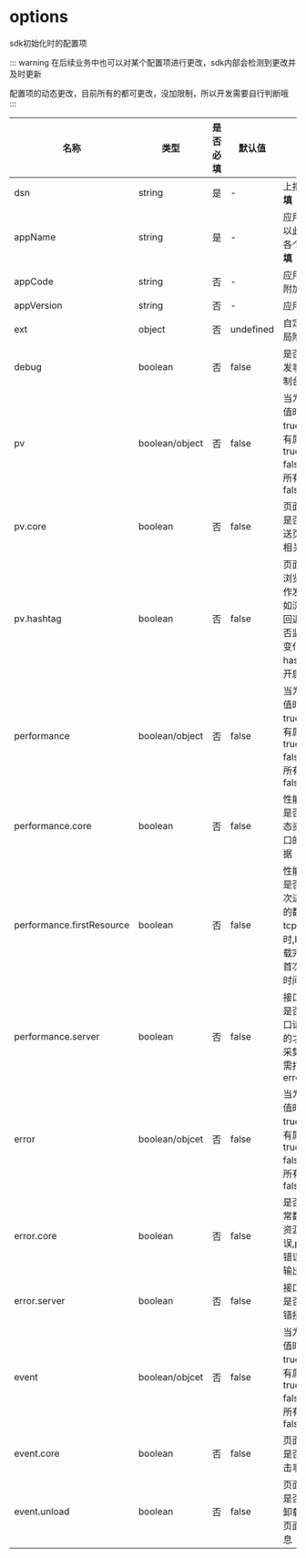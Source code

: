 # options

sdk初始化时的配置项

::: warning
在后续业务中也可以对某个配置项进行更改，sdk内部会检测到更改并及时更新

配置项的动态更改，目前所有的都可更改，没加限制，所以开发需要自行判断哦
:::



| 名称                      | 类型           | 是否必填 | 默认值    | 说明                                                                                            |
| ------------------------- | -------------- | -------- | --------- | ----------------------------------------------------------------------------------------------- |
| dsn                       | string         | 是       | -         | 上报地址     **必填**                                                                           |
| appName                   | string         | 是       | -         | 应用的标记,以此来区分各个应用,**必填**                                                          |
| appCode                   | string         | 否       | -         | 应用的code,附加作用                                                                             |
| appVersion                | string         | 否       | -         | 应用版本                                                                                        |
| ext                       | object         | 否       | undefined | 自定义的全局附加参数                                                                            |
| debug                     | boolean        | 否       | false     | 是否开启触发事件时控制台输出                                                                    |
| pv                        | boolean/object | 否       | false     | 当为boolean值时:<br> true代表其所有属性为 true <br> false 代表其所有属性为false                 |
| pv.core                   | boolean        | 否       | false     | 页面跳转 - 是否自动发送页面跳转相关数据                                                         |
| pv.hashtag                | boolean        | 否       | false     | 页面跳转 - 浏览器的动作发生时 (例如浏览器的回退按钮)是否监听hash变化,如果是hash路由请开启此开关 |
| performance               | boolean/object | 否       | false     | 当为boolean值时:<br> true代表其所有属性为 true <br> false 代表其所有属性为false                 |
| performance.core          | boolean        | 否       | false     | 性能数据 - 是否采集静态资源、接口的相关数据                                                     |
| performance.firstResource | boolean        | 否       | false     | 性能数据 - 是否采集首次进入页面的数据 (ps: tcp连接耗时,HTML加载完成时间,首次可交互时间)         |
| performance.server        | boolean        | 否       | false     | 接口请求 - 是否采集接口请求(成功的才会采集,采集失败的需打开error.server)                        |
| error                     | boolean/objcet | 否       | false     | 当为boolean值时:<br> true代表其所有属性为 true <br> false 代表其所有属性为false                 |
| error.core                | boolean        | 否       | false     | 是否采集异常数据 (ps: 资源引入错误,promise错误,控制台输出错误)                                  |
| error.server              | boolean        | 否       | false     | 接口请求 - 是否采集报错接口数据                                                                 |
| event                     | boolean/objcet | 否       | false     | 当为boolean值时:<br> true代表其所有属性为 true <br> false 代表其所有属性为false                 |
| event.core                | boolean        | 否       | false     | 页面点击 - 是否采集点击事件                                                                     |
| event.unload              | boolean        | 否       | false     | 页面卸载 - 是否在页面卸载时采集页面状态信息                                                     |

